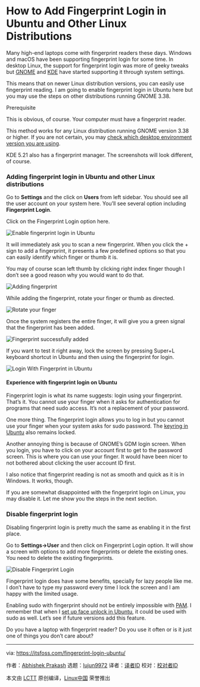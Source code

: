 [#]: collector: (lujun9972)
[#]: translator: ( )
[#]: reviewer: ( )
[#]: publisher: ( )
[#]: url: ( )
[#]: subject: (How to Add Fingerprint Login in Ubuntu and Other Linux Distributions)
[#]: via: (https://itsfoss.com/fingerprint-login-ubuntu/)
[#]: author: (Abhishek Prakash https://itsfoss.com/author/abhishek/)

How to Add Fingerprint Login in Ubuntu and Other Linux Distributions
======

Many high-end laptops come with fingerprint readers these days. Windows and macOS have been supporting fingerprint login for some time. In desktop Linux, the support for fingerprint login was more of geeky tweaks but [GNOME][1] and [KDE][2] have started supporting it through system settings.

This means that on newer Linux distribution versions, you can easily use fingerprint reading. I am going to enable fingerprint login in Ubuntu here but you may use the steps on other distributions running GNOME 3.38.

Prerequisite

This is obvious, of course. Your computer must have a fingerprint reader.

This method works for any Linux distribution running GNOME version 3.38 or higher. If you are not certain, you may [check which desktop environment version you are using][3].

KDE 5.21 also has a fingerprint manager. The screenshots will look different, of course.

### Adding fingerprint login in Ubuntu and other Linux distributions

Go to **Settings** and the click on **Users** from left sidebar. You should see all the user account on your system here. You’ll see several option including **Fingerprint Login**.

Click on the Fingerprint Login option here.

![Enable fingerprint login in Ubuntu][4]

It will immediately ask you to scan a new fingerprint. When you click the + sign to add a fingerprint, it presents a few predefined options so that you can easily identify which finger or thumb it is.

You may of course scan left thumb by clicking right index finger though I don’t see a good reason why you would want to do that.

![Adding fingerprint][5]

While adding the fingerprint, rotate your finger or thumb as directed.

![Rotate your finger][6]

Once the system registers the entire finger, it will give you a green signal that the fingerprint has been added.

![Fingerprint successfully added][7]

If you want to test it right away, lock the screen by pressing Super+L keyboard shortcut in Ubuntu and then using the fingerprint for login.

![Login With Fingerprint in Ubuntu][8]

#### Experience with fingerprint login on Ubuntu

Fingerprint login is what its name suggests: login using your fingerprint. That’s it. You cannot use your finger when it asks for authentication for programs that need sudo access. It’s not a replacement of your password.

One more thing. The fingerprint login allows you to log in but you cannot use your finger when your system asks for sudo password. The [keyring in Ubuntu][9] also remains locked.

Another annoying thing is because of GNOME’s GDM login screen. When you login, you have to click on your account first to get to the password screen. This is where you can use your finger. It would have been nicer to not bothered about clicking the user account ID first.

I also notice that fingerprint reading is not as smooth and quick as it is in Windows. It works, though.

If you are somewhat disappointed with the fingerprint login on Linux, you may disable it. Let me show you the steps in the next section.

### Disable fingerprint login

Disabling fingerprint login is pretty much the same as enabling it in the first place.

Go to **Settings→User** and then click on Fingerprint Login option. It will show a screen with options to add more fingerprints or delete the existing ones. You need to delete the existing fingerprints.

![Disable Fingerprint Login][10]

Fingerprint login does have some benefits, specially for lazy people like me. I don’t have to type my password every time I lock the screen and I am happy with the limited usage.

Enabling sudo with fingerprint should not be entirely impossible with [PAM][11]. I remember that when I [set up face unlock in Ubuntu][12], it could be used with sudo as well. Let’s see if future versions add this feature.

Do you have a laptop with fingerprint reader? Do you use it often or is it just one of things you don’t care about?

--------------------------------------------------------------------------------

via: https://itsfoss.com/fingerprint-login-ubuntu/

作者：[Abhishek Prakash][a]
选题：[lujun9972][b]
译者：[译者ID](https://github.com/译者ID)
校对：[校对者ID](https://github.com/校对者ID)

本文由 [LCTT](https://github.com/LCTT/TranslateProject) 原创编译，[Linux中国](https://linux.cn/) 荣誉推出

[a]: https://itsfoss.com/author/abhishek/
[b]: https://github.com/lujun9972
[1]: https://www.gnome.org/
[2]: https://kde.org/
[3]: https://itsfoss.com/find-desktop-environment/
[4]: https://i0.wp.com/itsfoss.com/wp-content/uploads/2021/02/enable-fingerprint-ubuntu.png?resize=800%2C607&ssl=1
[5]: https://i1.wp.com/itsfoss.com/wp-content/uploads/2021/02/adding-fingerprint-login-ubuntu.png?resize=800%2C496&ssl=1
[6]: https://i1.wp.com/itsfoss.com/wp-content/uploads/2021/02/adding-fingerprint-ubuntu-linux.png?resize=800%2C603&ssl=1
[7]: https://i1.wp.com/itsfoss.com/wp-content/uploads/2021/02/fingerprint-added-ubuntu.png?resize=797%2C510&ssl=1
[8]: https://i1.wp.com/itsfoss.com/wp-content/uploads/2021/02/login-with-fingerprint-ubuntu.jpg?resize=800%2C320&ssl=1
[9]: https://itsfoss.com/ubuntu-keyring/
[10]: https://i0.wp.com/itsfoss.com/wp-content/uploads/2021/02/disable-fingerprint-login.png?resize=798%2C524&ssl=1
[11]: https://tldp.org/HOWTO/User-Authentication-HOWTO/x115.html
[12]: https://itsfoss.com/face-unlock-ubuntu/
